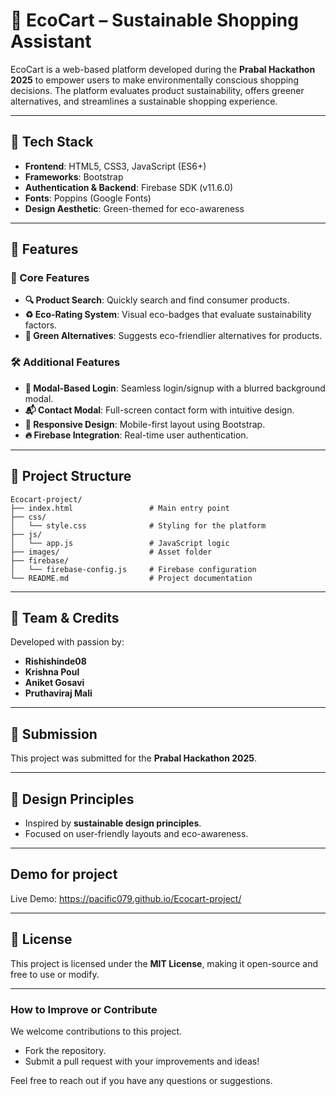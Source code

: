 
# 🌿 EcoCart – Sustainable Shopping Assistant

EcoCart is a web-based platform developed during the **Prabal Hackathon 2025** to empower users to make environmentally conscious shopping decisions. The platform evaluates product sustainability, offers greener alternatives, and streamlines a sustainable shopping experience.

---

## 🔧 Tech Stack
- **Frontend**: HTML5, CSS3, JavaScript (ES6+)
- **Frameworks**: Bootstrap
- **Authentication & Backend**: Firebase SDK (v11.6.0)
- **Fonts**: Poppins (Google Fonts)
- **Design Aesthetic**: Green-themed for eco-awareness

---

## 🔐 Features
### 🌱 Core Features
- **🔍 Product Search**: Quickly search and find consumer products.  
- **♻️ Eco-Rating System**: Visual eco-badges that evaluate sustainability factors.  
- **🌱 Green Alternatives**: Suggests eco-friendlier alternatives for products.  

### 🛠️ Additional Features
- **🔐 Modal-Based Login**: Seamless login/signup with a blurred background modal.  
- **📬 Contact Modal**: Full-screen contact form with intuitive design.  
- **📱 Responsive Design**: Mobile-first layout using Bootstrap.  
- **🔥 Firebase Integration**: Real-time user authentication.  

---

## 📂 Project Structure
```
Ecocart-project/
├── index.html                 # Main entry point
├── css/
│   └── style.css              # Styling for the platform
├── js/
│   └── app.js                 # JavaScript logic
├── images/                    # Asset folder
├── firebase/
│   └── firebase-config.js     # Firebase configuration
└── README.md                  # Project documentation
```

---

## 🙌 Team & Credits
Developed with passion by:
- **Rishishinde08**
- **Krishna Poul**
- **Aniket Gosavi**
- **Pruthaviraj Mali**

---

## 🚀 Submission
This project was submitted for the **Prabal Hackathon 2025**.

---

## 🎨 Design Principles
- Inspired by **sustainable design principles**.
- Focused on user-friendly layouts and eco-awareness.

---

## Demo for project
Live Demo: https://pacific079.github.io/Ecocart-project/

---

## 📜 License
This project is licensed under the **MIT License**, making it open-source and free to use or modify.

---

### How to Improve or Contribute  
We welcome contributions to this project.  
- Fork the repository.  
- Submit a pull request with your improvements and ideas!  

Feel free to reach out if you have any questions or suggestions.
